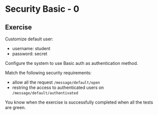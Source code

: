 # Security Basic - 0

## Exercise

Customize default user:
- username: student
- password: secret

Configure the system to use Basic auth as authentication method.

Match the following security requirements:
- allow all the request `/message/default/open`
- restring the access to authenticated users on `/message/default/authentivated`

You know when the exercise is successfully completed when all the tests are green.
